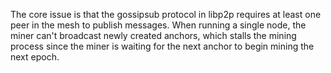 The core issue is that the gossipsub protocol in libp2p requires at least one peer in the mesh to publish messages. When running a single node, the miner can't broadcast newly created anchors, which stalls the mining process since the miner is waiting for the next anchor to begin mining the next epoch.

